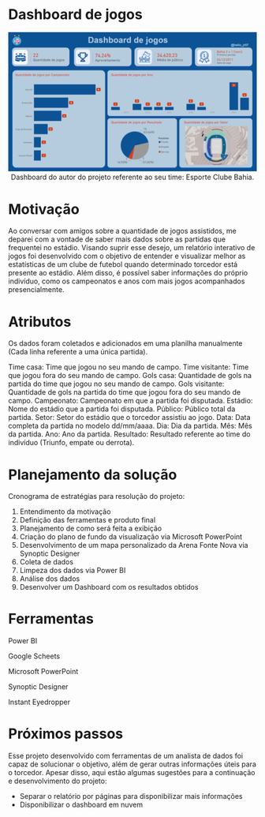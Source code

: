 # Dashboard de jogos

<div align="center">
<img src="https://raw.githubusercontent.com/Helio-Jr/dashboard-jogos/main/TelaDashBoardJogos.png" width="750px" />
</div>
<div align="center">
Dashboard do autor do projeto referente ao seu time: Esporte Clube Bahia.
</div>

# Motivação
            
Ao conversar com amigos sobre a quantidade de jogos assistidos, me deparei com a vontade de saber mais dados sobre as partidas que frequentei no estádio.
Visando suprir esse desejo, um relatório interativo de jogos foi desenvolvido com o objetivo de entender e visualizar melhor as estatísticas de um clube de futebol quando determinado torcedor está presente ao estádio. Além disso, é possível saber informações do próprio indivíduo, como os campeonatos e anos com mais jogos acompanhados presencialmente.

# Atributos

Os dados foram coletados e adicionados em uma planilha manualmente (Cada linha referente a uma única partida). 

Time casa: Time que jogou no seu mando de campo.
Time visitante: Time que jogou fora do seu mando de campo.
Gols casa: Quantidade de gols na partida do time que jogou no seu mando de campo.
Gols visitante: Quantidade de gols na partida do time que jogou fora do seu mando de campo.
Campeonato: Campeonato em que a partida foi disputada.
Estádio: Nome do estádio que a partida foi disputada.
Público: Público total da partida.
Setor: Setor do estádio que o torcedor assistiu ao jogo.
Data: Data completa da partida no modelo dd/mm/aaaa.
Dia: Dia da partida.
Mês: Mês da partida.
Ano: Ano da partida.
Resultado: Resultado referente ao time do indivíduo (Triunfo, empate ou derrota).

# Planejamento da solução

Cronograma de estratégias para resolução do projeto:

1. Entendimento da motivação
2. Definição das ferramentas e produto final
3. Planejamento de como será feita a exibição
4. Criação do plano de fundo da visualização via Microsoft PowerPoint
5. Desenvolvimento de um mapa personalizado da Arena Fonte Nova via Synoptic Designer
6. Coleta de dados
7. Limpeza dos dados via Power BI
8. Análise dos dados 
9. Desenvolver um Dashboard com os resultados obtidos

# Ferramentas

Power BI

Google Scheets

Microsoft PowerPoint

Synoptic Designer

Instant Eyedropper

# Próximos passos

Esse projeto desenvolvido com ferramentas de um analista de dados foi capaz de solucionar o objetivo, além de gerar outras informações úteis para o torcedor. Apesar disso, aqui estão algumas sugestões para a continuação e desenvolvimento do projeto:

- Separar o relatório por páginas para disponibilizar mais informações
- Disponibilizar o dashboard em nuvem
